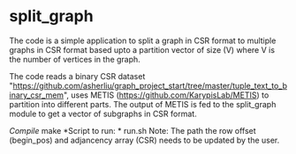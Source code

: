 # split_graph

The code is a simple application to split a graph in CSR format to multiple graphs in CSR format based upto a partition vector of size (V) where V is the number of vertices in the graph.

The code reads a binary CSR dataset "https://github.com/asherliu/graph_project_start/tree/master/tuple_text_to_binary_csr_mem", uses METIS (https://github.com/KarypisLab/METIS) to partition into different parts.
The output of METIS is fed to the split_graph module to get a vector of subgraphs in CSR format.


*Compile* make
*Script to run: * run.sh 
Note: The path the row offset (begin_pos) and adjancency array (CSR) needs to be updated by the user.

